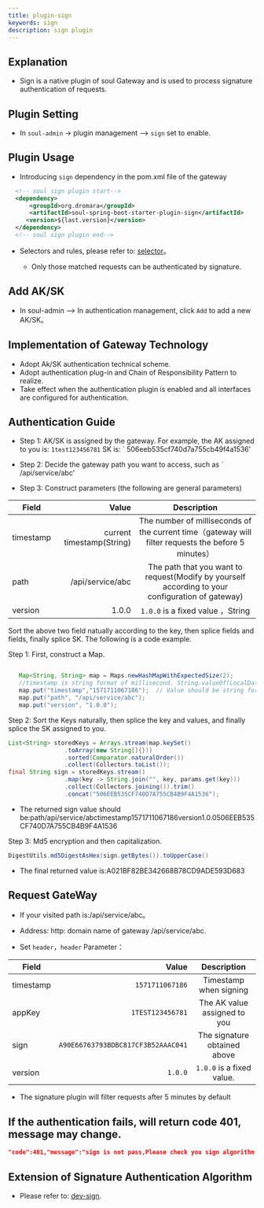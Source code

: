 ```yaml
---
title: plugin-sign
keywords: sign
description: sign plugin
---
```


## Explanation

* Sign is a native plugin of soul Gateway and is used to process signature authentication of requests.

## Plugin Setting

* In `soul-admin` -> plugin management --> `sign` set to enable.

## Plugin Usage

* Introducing `sign` dependency in the pom.xml file of the gateway

```xml
  <!-- soul sign plugin start-->
  <dependency>
      <groupId>org.dromara</groupId>
      <artifactId>soul-spring-boot-starter-plugin-sign</artifactId>
     <version>${last.version}</version>
  </dependency>
  <!-- soul sign plugin end-->
``` 

* Selectors and rules, please refer to: [selector](selector_en.md)。
 
  * Only those matched requests can be authenticated by signature.   


## Add AK/SK

* In soul-admin --> In authentication management, click `Add` to add a new AK/SK。


## Implementation of Gateway Technology
 
 * Adopt Ak/SK authentication technical scheme. 
 * Adopt authentication plug-in and Chain of Responsibility Pattern to realize. 
 * Take effect when the authentication plugin is enabled and all interfaces are configured for authentication.
 
 
 ## Authentication Guide
 
 * Step 1: AK/SK is assigned by the gateway. For example, the AK assigned to you is: ` 1test123456781 ` SK is: ` 506eeb535cf740d7a755cb49f4a1536' 
 
 * Step 2: Decide the gateway path you want to access, such as ` /api/service/abc'
  
 * Step 3: Construct parameters (the following are general parameters)
 
| Field        | Value    |  Description  |
| --------   | -----:  | :----: |
| timestamp  |  current timestamp(String)   |  The number of milliseconds of the current time（gateway will filter requests the before 5 minutes）    |
| path       | /api/service/abc  | The path that you want to request(Modify by yourself according to your configuration of gateway) |
| version       | 1.0.0  |  `1.0.0` is a fixed value ，String |

 Sort the above two field natually according to the key, then splice fields and fields, finally splice SK. The following is a code example.
 

Step 1: First, construct a Map.
```java

   Map<String, String> map = Maps.newHashMapWithExpectedSize(2);
   //timestamp is string format of millisecond. String.valueOf(LocalDateTime.now().toInstant(ZoneOffset.of("+8")).toEpochMilli()) 
   map.put("timestamp","1571711067186");  // Value should be string format of milliseconds
   map.put("path", "/api/service/abc");
   map.put("version", "1.0.0");
```

Step 2: Sort the Keys naturally, then splice the key and values, and finally splice the SK assigned to you.
```java
List<String> storedKeys = Arrays.stream(map.keySet()
                .toArray(new String[]{}))
                .sorted(Comparator.naturalOrder())
                .collect(Collectors.toList());
final String sign = storedKeys.stream()
                .map(key -> String.join("", key, params.get(key)))
                .collect(Collectors.joining()).trim()
                .concat("506EEB535CF740D7A755CB4B9F4A1536");
```
* The returned sign value should be:path/api/service/abctimestamp1571711067186version1.0.0506EEB535CF740D7A755CB4B9F4A1536

Step 3: Md5 encryption and then capitalization.
```java
DigestUtils.md5DigestAsHex(sign.getBytes()).toUpperCase()
```

* The final returned value is:A021BF82BE342668B78CD9ADE593D683
 
## Request GateWay

* If your visited path is:/api/service/abc。

* Address: http: domain name of gateway /api/service/abc.

* Set `header`，`header` Parameter：

| Field        | Value    |  Description  |
| --------   | -----:  | :----: |
| timestamp  |   `1571711067186`  |  Timestamp when signing   |
| appKey     | `1TEST123456781`  |  The AK value assigned to you |
| sign       | `A90E66763793BDBC817CF3B52AAAC041`  | The signature obtained above |
| version       | `1.0.0`  | `1.0.0` is a fixed value. |

* The signature plugin will filter requests after 5 minutes by default

## If the authentication fails, will return code 401, message may change.

```json
"code":401,"message":"sign is not pass,Please check you sign algorithm!","data":null}
```

## Extension of Signature Authentication Algorithm

* Please refer to: [dev-sign](dev-sign_en.md).
